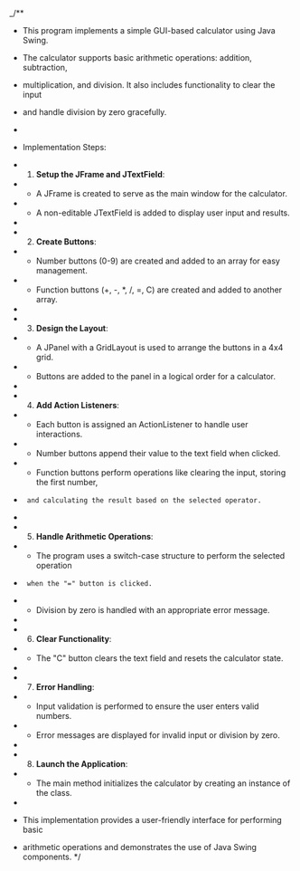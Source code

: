 _/**
 * This program implements a simple GUI-based calculator using Java Swing.
 * The calculator supports basic arithmetic operations: addition, subtraction,
 * multiplication, and division. It also includes functionality to clear the input
 * and handle division by zero gracefully.
 *
 * Implementation Steps:
 * 1. **Setup the JFrame and JTextField**:
 
 *    - A JFrame is created to serve as the main window for the calculator.
 *    - A non-editable JTextField is added to display user input and results.
 *
 * 2. **Create Buttons**:
 *    - Number buttons (0-9) are created and added to an array for easy management.
 *    - Function buttons (+, -, *, /, =, C) are created and added to another array.
 *
 * 3. **Design the Layout**:
 *    - A JPanel with a GridLayout is used to arrange the buttons in a 4x4 grid.
 *    - Buttons are added to the panel in a logical order for a calculator.
 *
 * 4. **Add Action Listeners**:
 *    - Each button is assigned an ActionListener to handle user interactions.
 *    - Number buttons append their value to the text field when clicked.
 *    - Function buttons perform operations like clearing the input, storing the first number,
 *      and calculating the result based on the selected operator.
 *
 * 5. **Handle Arithmetic Operations**:
 *    - The program uses a switch-case structure to perform the selected operation
 *      when the "=" button is clicked.
 *    - Division by zero is handled with an appropriate error message.
 *
 * 6. **Clear Functionality**:
 *    - The "C" button clears the text field and resets the calculator state.
 *
 * 7. **Error Handling**:
 *    - Input validation is performed to ensure the user enters valid numbers.
 *    - Error messages are displayed for invalid input or division by zero.
 *
 * 8. **Launch the Application**:
 *    - The main method initializes the calculator by creating an instance of the class.
 *
 * This implementation provides a user-friendly interface for performing basic
 * arithmetic operations and demonstrates the use of Java Swing components.
 */
